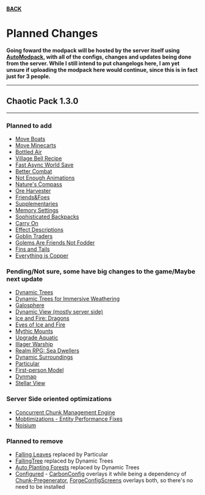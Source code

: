 [**BACK**](https://xemrael.github.io/Chaotic-Pack/)

# Planned Changes

**Going foward the modpack will be hosted by the server itself using [AutoModpack](https://www.curseforge.com/minecraft/mc-mods/automodpack), with all of the configs, changes and updates being done from the server.
While I still intend to put changelogs here, I am yet unsure if uploading the modpack here would continue, since this is in fact just for 3 people.**

* * *
## Chaotic Pack 1.3.0
* * *
### Planned to add

  - [Move Boats](https://www.curseforge.com/minecraft/mc-mods/move-boats)
  - [Move Minecarts](https://www.curseforge.com/minecraft/mc-mods/move-minecarts)
  - [Bottled Air](https://www.curseforge.com/minecraft/mc-mods/bottled-air)
  - [Village Bell Recipe](https://www.curseforge.com/minecraft/mc-mods/village-bell-recipe)
  - [Fast Async World Save](https://www.curseforge.com/minecraft/mc-mods/fast-async-world-save-forge-fabric)
  - [Better Combat](https://www.curseforge.com/minecraft/mc-mods/better-combat-by-daedelus)
  - [Not Enough Animations](https://www.curseforge.com/minecraft/mc-mods/not-enough-animations)
  - [Nature's Compass](https://www.curseforge.com/minecraft/mc-mods/natures-compass)
  - [Ore Harvester](https://www.curseforge.com/minecraft/mc-mods/ore-harvester)
  - [Friends&Foes](https://www.curseforge.com/minecraft/mc-mods/friends-and-foes-forge)
  - [Supplementaries](https://www.curseforge.com/minecraft/mc-mods/supplementaries)
  - [Memory Settings](https://www.curseforge.com/minecraft/mc-mods/memory-settings)
  - [Sophisticated Backpacks](https://www.curseforge.com/minecraft/mc-mods/sophisticated-backpacks)
  - [Carry On](https://www.curseforge.com/minecraft/mc-mods/carry-on)
  - [Effect Descriptions](https://www.curseforge.com/minecraft/mc-mods/new-effect-descriptions)
  - [Goblin Traders](https://www.curseforge.com/minecraft/mc-mods/goblin-traders)
  - [Golems Are Friends Not Fodder](https://www.curseforge.com/minecraft/mc-mods/golemsarefriends)
  - [Fins and Tails](https://www.curseforge.com/minecraft/mc-mods/fins-and-tails)
  - [Everything is Copper](https://www.curseforge.com/minecraft/mc-mods/everythingcopper)

### Pending/Not sure, some have big changes to the game/Maybe next update
    
  - [Dynamic Trees](https://www.curseforge.com/minecraft/mc-mods/dynamictrees)
  - [Dynamic Trees for Immersive Weathering](https://www.curseforge.com/minecraft/mc-mods/dynamic-trees-for-immersive-weathering-soils)
  - [Galosphere](https://www.curseforge.com/minecraft/mc-mods/galosphere)
  - [Dynamic View (mostly server side)](https://www.curseforge.com/minecraft/mc-mods/dynamic-view)
  - [Ice and Fire: Dragons](https://www.curseforge.com/minecraft/mc-mods/ice-and-fire-dragons)
  - [Eyes of Ice and Fire](https://www.curseforge.com/minecraft/mc-mods/eyes-of-ice-and-fire)
  - [Mythic Mounts](https://www.curseforge.com/minecraft/mc-mods/mythic-mounts-forge)
  - [Upgrade Aquatic](https://www.curseforge.com/minecraft/mc-mods/upgrade-aquatic)
  - [Illager Warship](https://www.curseforge.com/minecraft/mc-mods/illager-warship)
  - [Realm RPG: Sea Dwellers](https://www.curseforge.com/minecraft/mc-mods/nocubes-sea-dwellers)
  - [Dynamic Surroundings](https://www.curseforge.com/minecraft/mc-mods/dynamic-surroundings)
  - [Particular](https://www.curseforge.com/minecraft/mc-mods/particular-reforged)
  - [First-person Model](https://www.curseforge.com/minecraft/mc-mods/first-person-model)
  - [Dynmap](https://www.curseforge.com/minecraft/mc-mods/dynmapforge)
  - [Stellar View](https://www.curseforge.com/minecraft/mc-mods/stellarview)

### Server Side oriented optimizations

- [Concurrent Chunk Management Engine](https://www.curseforge.com/minecraft/mc-mods/c2me)
- [Mobtimizations - Entity Performance Fixes](https://www.curseforge.com/minecraft/mc-mods/mobtimizations)
- [Noisium](https://www.curseforge.com/minecraft/mc-mods/noisium)

### Planned to remove

  - [Falling Leaves](https://www.curseforge.com/minecraft/mc-mods/falling-leaves-forge) replaced by Particular
  - [FallingTree](https://www.curseforge.com/minecraft/mc-mods/falling-tree) replaced by Dynamic Trees
  - [Auto Planting Forests](https://www.curseforge.com/minecraft/mc-mods/auto-plant) replaced by Dynamic Trees
  - [Configured](https://www.curseforge.com/minecraft/mc-mods/configured) - [CarbonConfig](https://www.curseforge.com/minecraft/mc-mods/carbon-config) overlays it while being a dependency of [Chunk-Pregenerator](https://www.curseforge.com/minecraft/mc-mods/chunkpregenerator), [ForgeConfigScreens](https://www.curseforge.com/minecraft/mc-mods/config-menus-forge) overlays both, so there's no need to be installed
